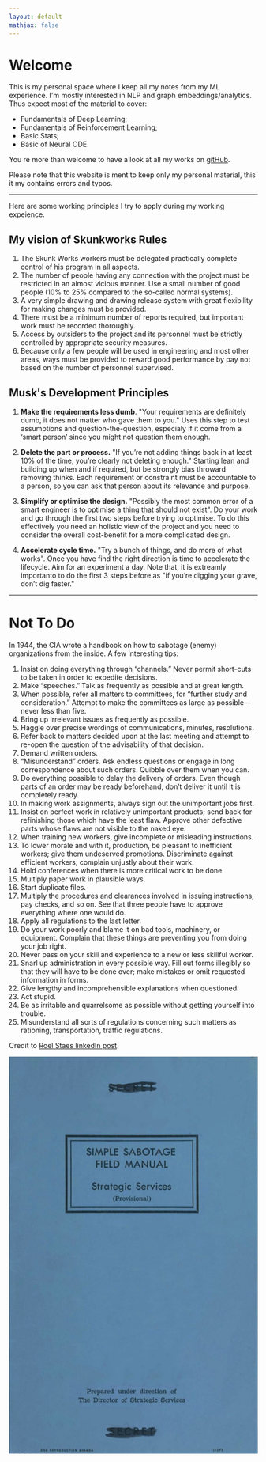 ```yaml
---
layout: default
mathjax: false
---
```


# Welcome

This is my personal space where I keep all my notes from my ML experience. I'm mostly interested in NLP and graph embeddings/analytics. Thus expect most of the material to cover:
* Fundamentals of Deep Learning;
* Fundamentals of Reinforcement Learning;
* Basic Stats;
* Basic of Neural ODE.

You re more than welcome to have a look at all my works on [gitHub](https://github.com/andompesta).

Please note that this website is ment to keep only my personal material, this it my contains errors and typos.

---

Here are some working principles I try to apply during my working expeience.

## My vision of Skunkworks Rules

1. The Skunk Works workers must be delegated practically complete control of his program in all aspects.
2. The number of people having any connection with the project must be restricted in an almost vicious manner. Use a small number of good people (10% to 25% compared to the so-called normal systems).
3. A very simple drawing and drawing release system with great flexibility for making changes must be provided.
4. There must be a minimum number of reports required, but important work must be recorded thoroughly.
5. Access by outsiders to the project and its personnel must be strictly controlled by appropriate security measures.
6. Because only a few people will be used in engineering and most other areas, ways must be provided to reward good performance by pay not based on the number of personnel supervised.

## Musk's Development Principles

 1. **Make the requirements less dumb**. "Your requirements are definitely dumb, it does not matter who gave them to you." Uses this step to test assumptions and question-the-question, especialy if it come from a ‘smart person’ since you might not question them enough.

 2. **Delete the part or process.** "If you’re not adding things back in at least 10% of the time, you’re clearly not deleting enough." 
Starting lean and building up when and if required, but be strongly bias throward removing thinks. Each requirement or constraint must be accountable to a person, so you can ask that person about its relevance and purpose.

 3. **Simplify or optimise the design.** "Possibly the most common error of a smart engineer is to optimise a thing that should not exist".
Do your work and go through the first two steps before trying to optimise.
To do this effectively you need an holistic view of the project and you need to consider the overall cost-benefit for a more complicated design.

 4. **Accelerate cycle time.** "Try a bunch of things, and do more of what works". Once you have find the right direction is time to accelerate the lifecycle. Aim for an experiment a day. Note that, it is extreamly importanto to do the first 3 steps before as "if you’re digging your grave, don’t dig faster."

---

# Not To Do

In 1944, the CIA wrote a handbook on how to sabotage (enemy) organizations from the inside. A few interesting tips:

 1. Insist on doing everything through “channels.” Never permit short-cuts to be taken in order to expedite decisions.
 2. Make “speeches.” Talk as frequently as possible and at great length.
 3. When possible, refer all matters to committees, for “further study and consideration.” Attempt to make the committees as large as possible—never less than five.
 4. Bring up irrelevant issues as frequently as possible.
 5. Haggle over precise wordings of communications, minutes, resolutions.
 6. Refer back to matters decided upon at the last meeting and attempt to re-open the question of the advisability of that decision.
 7. Demand written orders.
 8. “Misunderstand” orders. Ask endless questions or engage in long correspondence about such orders. Quibble over them when you can.
 9. Do everything possible to delay the delivery of orders. Even though parts of an order may be ready beforehand, don’t deliver it until it is completely ready.
 10. In making work assignments, always sign out the unimportant jobs first.
 11. Insist on perfect work in relatively unimportant products; send back for refinishing those which have the least flaw. Approve other defective parts whose flaws are not visible to the naked eye.
 12. When training new workers, give incomplete or misleading instructions.
 13. To lower morale and with it, production, be pleasant to inefficient workers; give them undeserved promotions. Discriminate against efficient workers; complain unjustly about their work.
 14. Hold conferences when there is more critical work to be done.
 15. Multiply paper work in plausible ways.
 16. Start duplicate files.
 17. Multiply the procedures and clearances involved in issuing instructions, pay checks, and so on. See that three people have to approve everything where one would do.
 18. Apply all regulations to the last letter.
 19. Do your work poorly and blame it on bad tools, machinery, or equipment. Complain that these things are preventing you from doing your job right.
 20. Never pass on your skill and experience to a new or less skillful worker.
 21. Snarl up administration in every possible way. Fill out forms illegibly so that they will have to be done over; make mistakes or omit requested information in forms.
 22. Give lengthy and incomprehensible explanations when questioned.
 23. Act stupid.
 24. Be as irritable and quarrelsome as possible without getting yourself into trouble.
 25. Misunderstand all sorts of regulations concerning such matters as rationing, transportation, traffic regulations.

Credit to [Roel Staes linkedIn post](https://www.linkedin.com/feed/update/urn:li:activity:7018144158573854721/).

![alt text](assets/img/handbook.jpeg)


<!-- sticazzi

{{ site.baseurl}}{% post_url 2020-12-22-second %}

Text can be **bold**, _italic_, or ~~strikethrough~~.

[Link to another page](./another-page.html).

There should be whitespace between paragraphs.

There should be whitespace between paragraphs. We recommend including a README, or a file with information about your project.

# Header 1

This is a normal paragraph following a header. GitHub is a code hosting platform for version control and collaboration. It lets you and others work together on projects from anywhere.

## Header 2

> This is a blockquote following a header.
>
> When something is important enough, you do it even if the odds are not in your favor.

### Header 3

```js
// Javascript code with syntax highlighting.
var fun = function lang(l) {
  dateformat.i18n = require('./lang/' + l)
  return true;
}
```

```ruby
# Ruby code with syntax highlighting
GitHubPages::Dependencies.gems.each do |gem, version|
  s.add_dependency(gem, "= #{version}")
end
```

#### Header 4

*   This is an unordered list following a header.
*   This is an unordered list following a header.
*   This is an unordered list following a header.

##### Header 5

1.  This is an ordered list following a header.
2.  This is an ordered list following a header.
3.  This is an ordered list following a header.

###### Header 6

| head1        | head two          | three |
|:-------------|:------------------|:------|
| ok           | good swedish fish | nice  |
| out of stock | good and plenty   | nice  |
| ok           | good `oreos`      | hmm   |
| ok           | good `zoute` drop | yumm  |

### There's a horizontal rule below this.

* * *

### Here is an unordered list:

*   Item foo
*   Item bar
*   Item baz
*   Item zip

### And an ordered list:

1.  Item one
1.  Item two
1.  Item three
1.  Item four

### And a nested list:

- level 1 item
  - level 2 item
  - level 2 item
    - level 3 item
    - level 3 item
- level 1 item
  - level 2 item
  - level 2 item
  - level 2 item
- level 1 item
  - level 2 item
  - level 2 item
- level 1 item

### Small image

![Octocat](https://github.githubassets.com/images/icons/emoji/octocat.png)

### Large image

![Branching](https://guides.github.com/activities/hello-world/branching.png)


### Definition lists can be used with HTML syntax.

<dl>
<dt>Name</dt>
<dd>Godzilla</dd>
<dt>Born</dt>
<dd>1952</dd>
<dt>Birthplace</dt>
<dd>Japan</dd>
<dt>Color</dt>
<dd>Green</dd>
</dl>

```
Long, single-line code blocks should not wrap. They should horizontally scroll if they are too long. This line should be long enough to demonstrate this.
```

```
The final element.
``` -->
